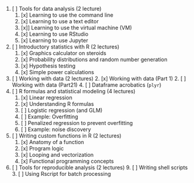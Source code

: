 1. [ ] Tools for data analysis (2 lecture)
    1. [x] Learning to use the command line
    2. [x] Learning to use a text editor
    3. [x]] Learning to use the virtual machine (VM)
	4. [x] Learning to use RStudio
	5. [x] Learning to use Jupyter
2. [ ] Introductory statistics with R (2 lectures)
    1. [x] Graphics calculator on steroids
    2. [x] Probability distributions and random number generation
    2. [x] Hypothesis testing
    3. [x] Simple power calculations
3. [ ] Working with data (2 lectures)
    2. [x] Working with data (Part 1)
    2. [ ] Working with data (Part21)
	4. [ ] Dataframe acrobatics (`plyr`)
5. [ ] R formulas and statistical modeling (4 lectures)
    1. [x] Linear regression
	2. [x] Understanding R formulas
    3. [ ] Logistic regression (and GLM)
	5. [ ] Example: Overfitting 
	4. [ ] Penalized regression to prevent overfitting
	4. [  ] Example: noise discovery  
7. [ ] Writing custom functions in R (2 lectures)
    1. [x] Anatomy of a function
    2. [x] Program logic
    3. [x] Looping and vectorization
    4. [x] Functional programming concepts
8. [ ] Tools for reproducible analysis (2 lectures)
	9. [ ] Writing shell scripts
    3. [ ] Using Rscript for batch processing


